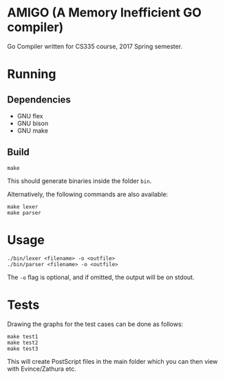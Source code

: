 # AMIGO (A Memory Inefficient GO compiler)
Go Compiler written for CS335 course, 2017 Spring semester.

# Running

## Dependencies
* GNU flex
* GNU bison
* GNU make

## Build
```
make
```
This should generate binaries inside the folder `bin`.

Alternatively, the following commands are also available:
```
make lexer
make parser
```

# Usage
```
./bin/lexer <filename> -o <outfile>
./bin/parser <filename> -o <outfile>
```
The `-o` flag is optional, and if omitted, the output will be on stdout.

# Tests
Drawing the graphs for the test cases can be done as follows:
```
make test1
make test2
make test3
```

This will create PostScript files in the main folder which you can then view with Evince/Zathura etc.
